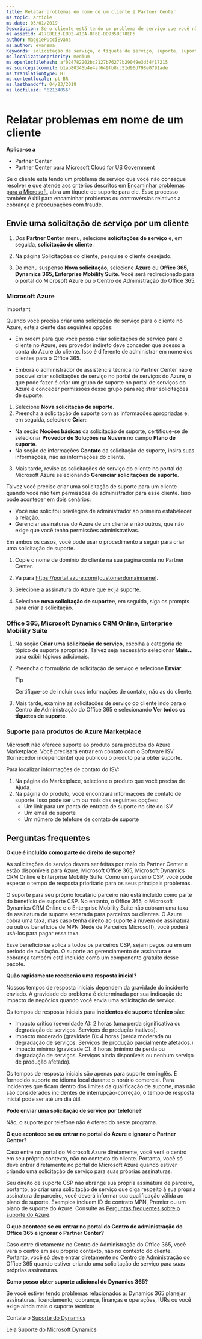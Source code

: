```yaml
---
title: Relatar problemas em nome de um cliente | Partner Center
ms.topic: article
ms.date: 03/01/2019
Description: Se o cliente está tendo um problema de serviço que você não consegue resolver e que atende aos critérios descritos em Encaminhar problemas para a Microsoft, abra um tíquete de suporte para ele.
ms.assetid: 417E8EE3-EBD2-41DA-BF6E-DD935BE78EF5
author: MaggiePucciEvans
ms.author: evansma
Keywords: solicitação de serviço, o tíquete de serviço, suporte, suporte de qualificação, administrar em nome, administrar em nome do Azure
ms.localizationpriority: medium
ms.openlocfilehash: af024782202bc2127b76277b29049e3d34f17215
ms.sourcegitcommit: b1ab80345b4e4af649fb8cc51d96d798e0791ade
ms.translationtype: HT
ms.contentlocale: pt-BR
ms.lasthandoff: 04/23/2019
ms.locfileid: "62134056"
---
```

# <a name="report-problems-on-behalf-of-a-customer"></a>Relatar problemas em nome de um cliente

**Aplica-se a**

-  Partner Center
-  Partner Center para Microsoft Cloud for US Government


Se o cliente está tendo um problema de serviço que você não consegue resolver e que atende aos critérios descritos em [Encaminhar problemas para a Microsoft](escalate-problems-to-microsoft.md), abra um tíquete de suporte para ele. Esse processo também é útil para encaminhar problemas ou controvérsias relativos a cobrança e preocupações com fraude.

## <a name="submit-a-service-request-for-a-customer"></a>Envie uma solicitação de serviço por um cliente

1.  Dos **Partner Center** menu, selecione **solicitações de serviço** e, em seguida, **solicitação de cliente**. 

2.  Na página Solicitações do cliente, pesquise o cliente desejado.

3.  Do menu suspenso **Nova solicitação**, selecione **Azure** ou **Office 365, Dynamics 365, Enterprise Mobility Suite**. Você será redirecionado para o portal do Microsoft Azure ou o Centro de Administração do Office 365.

### <a name="microsoft-azure"></a>Microsoft Azure

> [!IMPORTANT]
> Quando você precisa criar uma solicitação de serviço para o cliente no Azure, esteja ciente das seguintes opções:
>
>- Em ordem para que você possa criar solicitações de serviço para o cliente no Azure, seu provedor indireto deve conceder que acesso à conta do Azure do cliente. Isso é diferente de administrar em nome dos clientes para o Office 365. 
>
>- Embora o administrador de assistência técnica no Partner Center não é possível criar solicitações de serviço no portal de serviços do Azure, o que pode fazer é criar um grupo de suporte no portal de serviços do Azure e conceder permissões desse grupo para registrar solicitações de suporte.

1. Selecione **Nova solicitação de suporte**.
2. Preencha a solicitação de suporte com as informações apropriadas e, em seguida, selecione **Criar**:
-   Na seção **Noções básicas** da solicitação de suporte, certifique-se de selecionar **Provedor de Soluções na Nuvem** no campo **Plano de suporte**.
-   Na seção de informações **Contato** da solicitação de suporte, insira suas informações, não as informações do cliente.

3. Mais tarde, revise as solicitações de serviço do cliente no portal do Microsoft Azure selecionando **Gerenciar solicitações de suporte**.

Talvez você precise criar uma solicitação de suporte para um cliente quando você não tem permissões de administrador para esse cliente. Isso pode acontecer em dois cenários: 
 
-   Você não solicitou privilégios de administrador ao primeiro estabelecer a relação.
-   Gerenciar assinaturas do Azure de um cliente e não outros, que não exige que você tenha permissões administrativas.
 
Em ambos os casos, você pode usar o procedimento a seguir para criar uma solicitação de suporte. 

1. Copie o nome de domínio do cliente na sua página conta no Partner Center.

2. Vá para https://portal.azure.com/[customerdomainname]. 

3. Selecione a assinatura do Azure que exija suporte.

4. Selecione **nova solicitação de suporte**e, em seguida, siga os prompts para criar a solicitação. 

 
### <a name="office-365-microsoft-dynamics-crm-online-enterprise-mobility-suite"></a>Office 365, Microsoft Dynamics CRM Online, Enterprise Mobility Suite

1. Na seção **Criar uma solicitação de serviço**, escolha a categoria de tópico de suporte apropriada. Talvez seja necessário selecionar **Mais...** para exibir tópicos adicionais.    
2. Preencha o formulário de solicitação de serviço e selecione **Enviar**.

   > [!TIP]
   > Certifique-se de incluir suas informações de contato, não as do cliente.

3. Mais tarde, examine as solicitações de serviço do cliente indo para o Centro de Administração do Office 365 e selecionando **Ver todos os tíquetes de suporte**.

### <a name="support-for-azure-marketplace-products"></a>Suporte para produtos do Azure Marketplace

Microsoft não oferece suporte ao produto para produtos do Azure Marketplace. Você precisará entrar em contato com o Software ISV (fornecedor independente) que publicou o produto para obter suporte.

Para localizar informações de contato do ISV:

1.  Na página do Marketplace, selecione o produto que você precisa de Ajuda.
2.  Na página do produto, você encontrará informações de contato de suporte. Isso pode ser um ou mais das seguintes opções:
    - Um link para um ponto de entrada de suporte no site do ISV
    - Um email de suporte 
    - Um número de telefone de contato de suporte

## <a name="faq"></a>Perguntas frequentes

**O que é incluído como parte do direito de suporte?**

As solicitações de serviço devem ser feitas por meio do Partner Center e estão disponíveis para Azure, Microsoft Office 365, Microsoft Dynamics CRM Online e Enterprise Mobility Suite. Como um parceiro CSP, você pode esperar o tempo de resposta prioritário para os seus principais problemas.

O suporte para seu próprio locatário parceiro não está incluído como parte do benefício de suporte CSP. No entanto, o Office 365, o Microsoft Dynamics CRM Online e o Enterprise Mobility Suite não cobram uma taxa de assinatura de suporte separada para parceiros ou clientes. O Azure cobra uma taxa, mas caso tenha direito ao suporte à nuvem de assinatura ou outros benefícios de MPN (Rede de Parceiros Microsoft), você poderá usá-los para pagar essa taxa.

Esse benefício se aplica a todos os parceiros CSP, sejam pagos ou em um período de avaliação. O suporte ao gerenciamento de assinatura e cobrança também está incluído como um componente gratuito desse pacote.

**Quão rapidamente receberão uma resposta inicial?**

Nossos tempos de resposta iniciais dependem da gravidade do incidente enviado. A gravidade do problema é determinada por sua indicação de impacto de negócios quando você envia uma solicitação de serviço.

Os tempos de resposta iniciais para **incidentes de suporte técnico** são:

-   Impacto crítico (severidade A): 2 horas (uma perda significativa ou degradação de serviços. Serviços de produção inativos).
-   Impacto moderado (gravidade B): 4 horas (perda moderada ou degradação de serviços. Serviços de produção parcialmente afetados.)
-   Impacto mínimo (gravidade C): 8 horas (mínimo de perda ou degradação de serviços. Serviços ainda disponíveis ou nenhum serviço de produção afetado).

Os tempos de resposta iniciais são apenas para suporte em inglês. É fornecido suporte no idioma local durante o horário comercial.
Para incidentes que ficam dentro dos limites da qualificação de suporte, mas não são considerados incidentes de interrupção-correção, o tempo de resposta inicial pode ser até um dia útil.

**Pode enviar uma solicitação de serviço por telefone?**

Não, o suporte por telefone não é oferecido neste programa.

**O que acontece se eu entrar no portal do Azure e ignorar o Partner Center?**

Caso entre no portal do Microsoft Azure diretamente, você verá o centro em seu próprio contexto, não no contexto do cliente. Portanto, você só deve entrar diretamente no portal do Microsoft Azure quando estiver criando uma solicitação de serviço para suas próprias assinaturas.

Seu direito de suporte CSP não abrange sua própria assinatura de parceiro, portanto, ao criar uma solicitação de serviço que diga respeito à sua própria assinatura de parceiro, você deverá informar sua qualificação válida ao plano de suporte. Exemplos incluem ID de contrato MPN, Premier ou um plano de suporte do Azure. Consulte as [Perguntas frequentes sobre o suporte do Azure](https://go.microsoft.com/fwlink/?LinkId=717532).

**O que acontece se eu entrar no portal do Centro de administração do Office 365 e ignorar o Partner Center?**

Caso entre diretamente no Centro de Administração do Office 365, você verá o centro em seu próprio contexto, não no contexto do cliente. Portanto, você só deve entrar diretamente no Centro de Administração do Office 365 quando estiver criando uma solicitação de serviço para suas próprias assinaturas.

**Como posso obter suporte adicional do Dynamics 365?**

Se você estiver tendo problemas relacionados a: Dynamics 365 planejar assinaturas, licenciamento, cobrança, finanças e operações, IURs ou você exige ainda mais o suporte técnico:
 
Contate o [Suporte do Dynamics](https://docs.microsoft.com/dynamics365/customer-engagement/admin/contact-technical-support)

Leia [Suporte do Microsoft Dynamics](https://support.microsoft.com/help/4052881/faq-microsoft-dynamics-365-for-unified-operations-iur)



